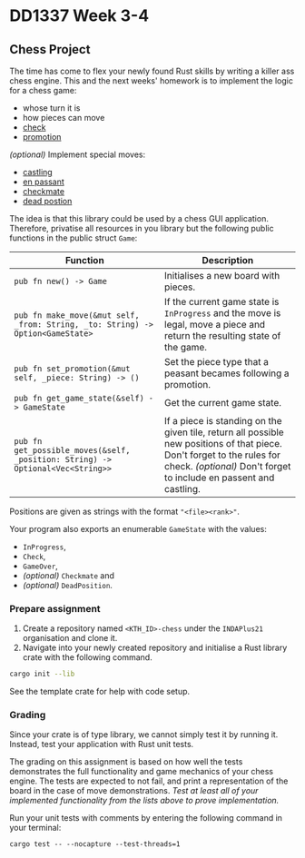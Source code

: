 # DD1337 Week 3-4

## Chess Project

The time has come to flex your newly found Rust skills by writing a killer ass chess engine. This and the next weeks' homework is to implement the logic for a chess game:
- whose turn it is
- how pieces can move
- [check](https://en.wikipedia.org/wiki/Check_(chess))
- [promotion](https://en.wikipedia.org/wiki/Promotion_(chess))

_(optional)_ Implement special moves:
- [castling](https://en.wikipedia.org/wiki/Castling)
- [en passant](https://en.wikipedia.org/wiki/En_passant)
- [checkmate](https://en.wikipedia.org/wiki/Checkmate)
- [dead postion](https://en.wikipedia.org/wiki/Glossary_of_chess#dead_position)

The idea is that this library could be used by a chess GUI application. Therefore, privatise all resources in you library but the following public functions in the public struct `Game`:

| **Function** | **Description** |
|--------------|-----------------|
| `pub fn new() -> Game` | Initialises a new board with pieces. |
| `pub fn make_move(&mut self, _from: String, _to: String) -> Option<GameState>` | If the current game state is `InProgress` and the move is legal, move a piece and return the resulting state of the game. |
| `pub fn set_promotion(&mut self, _piece: String) -> ()` | Set the piece type that a peasant becames following a promotion. |
| `pub fn get_game_state(&self) -> GameState` | Get the current game state. |
| `pub fn get_possible_moves(&self, _position: String) -> Optional<Vec<String>>` | If a piece is standing on the given tile, return all possible new positions of that piece. Don't forget to the rules for check. _(optional)_ Don't forget to include en passent and castling. |

Positions are given as strings with the format `"<file><rank>"`.

Your program also exports an enumerable `GameState` with the values:
- `InProgress`, 
- `Check`,
- `GameOver`, 
- _(optional)_ `Checkmate` and
- _(optional)_ `DeadPosition`.

### Prepare assignment

1) Create a repository named `<KTH_ID>-chess` under the `INDAPlus21` organisation and clone it.
2) Navigate into your newly created repository and initialise a Rust library crate with the following command.
```bash
cargo init --lib
```

See the template crate for help with code setup.

### Grading

Since your crate is of type library, we cannot simply test it by running it. Instead, test your application with Rust unit tests. 

The grading on this assignment is based on how well the tests demonstrates the full functionality and game mechanics of your chess engine. The tests are expected to not fail, and print a representation of the board in the case of move demonstrations. _Test at least all of your implemented functionality from the lists above to prove implementation._

Run your unit tests with comments by entering the following command in your terminal:
```
cargo test -- --nocapture --test-threads=1
```
